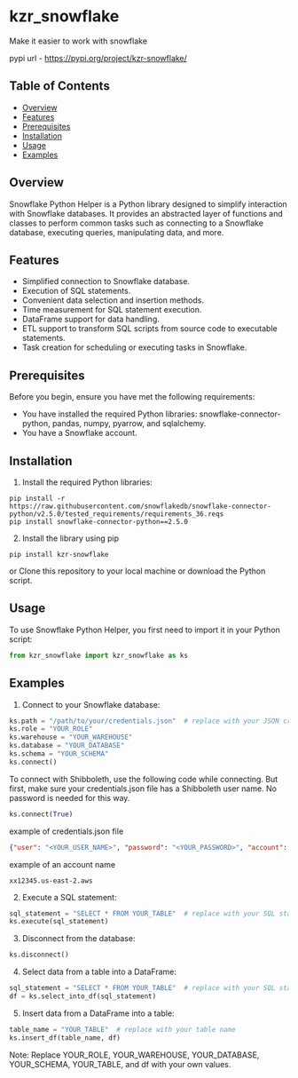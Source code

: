 # kzr_snowflake
Make it easier to work with snowflake


pypi url - https://pypi.org/project/kzr-snowflake/

## Table of Contents

- [Overview](#overview)
- [Features](#features)
- [Prerequisites](#prerequisites)
- [Installation](#installation)
- [Usage](#usage)
- [Examples](#examples)

## Overview

Snowflake Python Helper is a Python library designed to simplify interaction with Snowflake databases. It provides an abstracted layer of functions and classes to perform common tasks such as connecting to a Snowflake database, executing queries, manipulating data, and more.

## Features

- Simplified connection to Snowflake database.
- Execution of SQL statements.
- Convenient data selection and insertion methods.
- Time measurement for SQL statement execution.
- DataFrame support for data handling.
- ETL support to transform SQL scripts from source code to executable statements.
- Task creation for scheduling or executing tasks in Snowflake.

## Prerequisites

Before you begin, ensure you have met the following requirements:

- You have installed the required Python libraries: snowflake-connector-python, pandas, numpy, pyarrow, and sqlalchemy.
- You have a Snowflake account.

## Installation

1. Install the required Python libraries:

```shell
pip install -r https://raw.githubusercontent.com/snowflakedb/snowflake-connector-python/v2.5.0/tested_requirements/requirements_36.reqs
pip install snowflake-connector-python==2.5.0
```

2. Install the library using pip
```shell
pip install kzr-snowflake
```
or Clone this repository to your local machine or download the Python script.

## Usage
To use Snowflake Python Helper, you first need to import it in your Python script:

```python
from kzr_snowflake import kzr_snowflake as ks
```

## Examples
1. Connect to your Snowflake database:
```python
ks.path = "/path/to/your/credentials.json"  # replace with your JSON credentials file
ks.role = "YOUR_ROLE"
ks.warehouse = "YOUR_WAREHOUSE"
ks.database = "YOUR_DATABASE"
ks.schema = "YOUR_SCHEMA"
ks.connect()
```

To connect with Shibboleth, use the following code while connecting. But first, make sure your credentials.json file has a Shibboleth user name. No password is needed for this way.
```python
ks.connect(True)
```

example of credentials.json file

```json
{"user": "<YOUR_USER_NAME>", "password": "<YOUR_PASSWORD>", "account": "<ACCOUNT_NAME>"}
```

example of an account name
```
xx12345.us-east-2.aws
```

2. Execute a SQL statement:
```python
sql_statement = "SELECT * FROM YOUR_TABLE"  # replace with your SQL statement
ks.execute(sql_statement)
```

3. Disconnect from the database:
```python
ks.disconnect()
```
4. Select data from a table into a DataFrame:
```python
sql_statement = "SELECT * FROM YOUR_TABLE"  # replace with your SQL statement
df = ks.select_into_df(sql_statement)
```
5. Insert data from a DataFrame into a table:
```python
table_name = "YOUR_TABLE"  # replace with your table name
ks.insert_df(table_name, df)
```

Note: Replace YOUR_ROLE, YOUR_WAREHOUSE, YOUR_DATABASE, YOUR_SCHEMA, YOUR_TABLE, and df with your own values.

